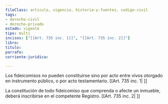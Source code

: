 ```yaml
---
fileClass: articulo, vigencia, historia-y-fuentes, codigo-civil
tags:
- derecho-civil
- derecho-privado
estado: vigente
tipo: multi
incisos: ["[[Art. 735 inc. 1]]", "[[Art. 735 inc. 2]]"]
libro:
titulo:
parrafo:
corriente-juridica:

---
```

Los fideicomisos no pueden constituirse sino por acto entre vivos otorgado en instrumento público, o por acto testamentario. [[Art. 735 inc. 1| ]]

La constitución de todo fideicomiso que comprenda o afecte un inmueble, deberá inscribirse en el competente Registro. [[Art. 735 inc. 2| ]]